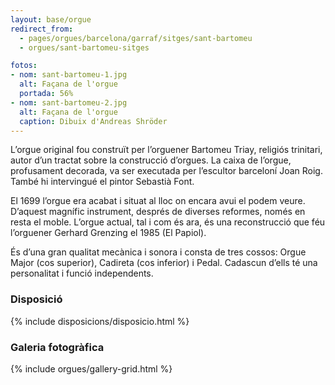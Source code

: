 ```yaml
---
layout: base/orgue
redirect_from:
  - pages/orgues/barcelona/garraf/sitges/sant-bartomeu
  - orgues/sant-bartomeu-sitges

fotos:
- nom: sant-bartomeu-1.jpg
  alt: Façana de l'orgue 
  portada: 56%
- nom: sant-bartomeu-2.jpg
  alt: Façana de l'orgue
  caption: Dibuix d'Andreas Shröder
---
```


L’orgue original fou construït per l’orguener Bartomeu Triay, religiós trinitari, autor d’un tractat sobre la construcció d’orgues. La caixa de l’orgue, profusament decorada, va ser executada per l’escultor barceloní Joan Roig. També hi intervingué el pintor Sebastià Font.

El 1699 l’orgue era acabat i situat al lloc on encara avui el podem veure. D’aquest magnífic instrument, després de diverses reformes, només en resta el moble. L’orgue actual, tal i com és ara, és una reconstrucció que féu l’orguener Gerhard Grenzing el 1985 (El Papiol).

És d’una gran qualitat mecànica i sonora i consta de tres cossos: Orgue Major (cos superior), Cadireta (cos inferior) i Pedal. Cadascun d’ells té una personalitat i funció independents.

### Disposició

{% include disposicions/disposicio.html %}

### Galeria fotogràfica

{% include orgues/gallery-grid.html %}
